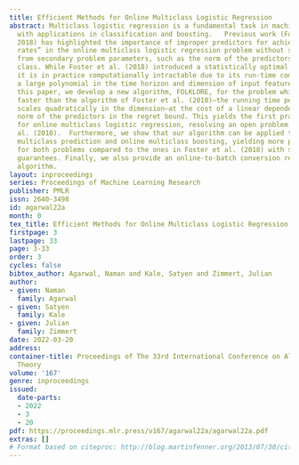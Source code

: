 ```yaml
---
title: Efficient Methods for Online Multiclass Logistic Regression
abstract: Multiclass logistic regression is a fundamental task in machine learning
  with applications in classification and boosting.   Previous work (Foster et al.,
  2018) has highlighted the importance of improper predictors for achieving “fast
  rates” in the online multiclass logistic regression problem without suffering exponentially
  from secondary problem parameters, such as the norm of the predictors in the comparison
  class. While Foster et al. (2018) introduced a statistically optimal algorithm,
  it is in practice computationally intractable due to its run-time complexity being
  a large polynomial in the time horizon and dimension of input feature vectors. In
  this paper, we develop a new algorithm, FOLKLORE, for the problem which runs significantly
  faster than the algorithm of Foster et al. (2018)–the running time per iteration
  scales quadratically in the dimension–at the cost of a linear dependence on the
  norm of the predictors in the regret bound. This yields the first practical algorithm
  for online multiclass logistic regression, resolving an open problem of Foster et
  al. (2018).  Furthermore, we show that our algorithm can be applied to online bandit
  multiclass prediction and online multiclass boosting, yielding more practical algorithms
  for both problems compared to the ones in Foster et al. (2018) with similar performance
  guarantees. Finally, we also provide an online-to-batch conversion result for our
  algorithm.
layout: inproceedings
series: Proceedings of Machine Learning Research
publisher: PMLR
issn: 2640-3498
id: agarwal22a
month: 0
tex_title: Efficient Methods for Online Multiclass Logistic Regression
firstpage: 3
lastpage: 33
page: 3-33
order: 3
cycles: false
bibtex_author: Agarwal, Naman and Kale, Satyen and Zimmert, Julian
author:
- given: Naman
  family: Agarwal
- given: Satyen
  family: Kale
- given: Julian
  family: Zimmert
date: 2022-03-20
address:
container-title: Proceedings of The 33rd International Conference on Algorithmic Learning
  Theory
volume: '167'
genre: inproceedings
issued:
  date-parts:
  - 2022
  - 3
  - 20
pdf: https://proceedings.mlr.press/v167/agarwal22a/agarwal22a.pdf
extras: []
# Format based on citeproc: http://blog.martinfenner.org/2013/07/30/citeproc-yaml-for-bibliographies/
---
```

